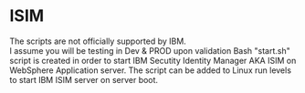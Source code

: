 # ISIM
The scripts are not officially supported by IBM.<br />
I assume you will be testing in Dev & PROD upon validation
Bash "start.sh" script is created in order to start IBM Secutity Identity Manager AKA ISIM on WebSphere Application server.
The script can be added to Linux run levels to start IBM ISIM server on server boot.
